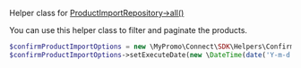 Helper class for [ProductImportRepository->all()][ProductImportRepository]

You can use this helper class to filter and paginate the products.

```php
$confirmProductImportOptions = new \MyPromo\Connect\SDK\Helpers\ConfirmProductImportOptions();
$confirmProductImportOptions->setExecuteDate(new \DateTime(date('Y-m-d H:i:s')));
```

[ProductImportRepository]: ../Repositories/ProductImportRepository.md
